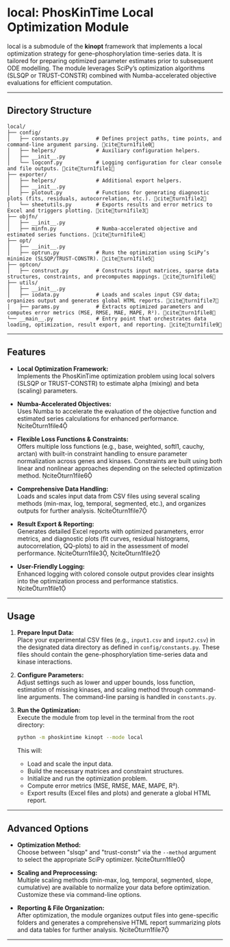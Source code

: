 # local: PhosKinTime Local Optimization Module

local is a submodule of the **kinopt** framework that implements a local optimization strategy for gene–phosphorylation
time-series data. It is tailored for preparing optimized parameter estimates prior to subsequent ODE modelling. The
module leverages SciPy’s optimization algorithms (SLSQP or TRUST-CONSTR) combined with Numba-accelerated objective
evaluations for efficient computation.

---

## Directory Structure

```
local/
├── config/
│   ├── constants.py         # Defines project paths, time points, and command-line argument parsing. citeturn1file0
│   ├── helpers/             # Auxiliary configuration helpers.
│   ├── __init__.py
│   └── logconf.py           # Logging configuration for clear console and file outputs. citeturn1file1
├── exporter/
│   ├── helpers/             # Additional export helpers.
│   ├── __init__.py
│   ├── plotout.py           # Functions for generating diagnostic plots (fits, residuals, autocorrelation, etc.). citeturn1file2
│   └── sheetutils.py        # Exports results and error metrics to Excel and triggers plotting. citeturn1file3
├── objfn/
│   ├── __init__.py
│   ├── minfn.py             # Numba-accelerated objective and estimated series functions. citeturn1file4
├── opt/
│   ├── __init__.py
│   ├── optrun.py            # Runs the optimization using SciPy’s minimize (SLSQP/TRUST-CONSTR). citeturn1file5
├── optcon/
│   ├── construct.py         # Constructs input matrices, sparse data structures, constraints, and precomputes mappings. citeturn1file6
├── utils/
│   ├── __init__.py
│   ├── iodata.py            # Loads and scales input CSV data; organizes output and generates global HTML reports. citeturn1file7
│   ├── params.py            # Extracts optimized parameters and computes error metrics (MSE, RMSE, MAE, MAPE, R²). citeturn1file8
└── __main__.py              # Entry point that orchestrates data loading, optimization, result export, and reporting. citeturn1file9
```

---

## Features

- **Local Optimization Framework:**  
  Implements the PhosKinTime optimization problem using local solvers (SLSQP or TRUST-CONSTR) to estimate alpha (mixing)
  and beta (scaling) parameters.

- **Numba-Accelerated Objectives:**  
  Uses Numba to accelerate the evaluation of the objective function and estimated series calculations for enhanced
  performance. citeturn1file4

- **Flexible Loss Functions & Constraints:**  
  Offers multiple loss functions (e.g., base, weighted, softl1, cauchy, arctan) with built-in constraint handling to
  ensure parameter normalization across genes and kinases. Constraints are built using both linear and nonlinear
  approaches depending on the selected optimization method. citeturn1file6

- **Comprehensive Data Handling:**  
  Loads and scales input data from CSV files using several scaling methods (min-max, log, temporal, segmented, etc.),
  and organizes outputs for further analysis. citeturn1file7

- **Result Export & Reporting:**  
  Generates detailed Excel reports with optimized parameters, error metrics, and diagnostic plots (fit curves, residual
  histograms, autocorrelation, QQ-plots) to aid in the assessment of model performance. citeturn1file3,
  citeturn1file2

- **User-Friendly Logging:**  
  Enhanced logging with colored console output provides clear insights into the optimization process and performance
  statistics. citeturn1file1

---

## Usage

1. **Prepare Input Data:**  
   Place your experimental CSV files (e.g., `input1.csv` and `input2.csv`) in the designated data directory as defined
   in `config/constants.py`. These files should contain the gene-phosphorylation time-series data and kinase
   interactions.

2. **Configure Parameters:**  
   Adjust settings such as lower and upper bounds, loss function, estimation of missing kinases, and scaling method
   through command-line arguments.
   The command-line parsing is handled in `constants.py`.

3. **Run the Optimization:**  
   Execute the module from top level in the terminal from the root directory:

   ```bash
   python -m phoskintime kinopt --mode local
   ``` 

   This will:
    - Load and scale the input data.
    - Build the necessary matrices and constraint structures.
    - Initialize and run the optimization problem.
    - Compute error metrics (MSE, RMSE, MAE, MAPE, R²).
    - Export results (Excel files and plots) and generate a global HTML report.

---

## Advanced Options

- **Optimization Method:**  
  Choose between "slsqp" and "trust-constr" via the `--method` argument to select the appropriate SciPy optimizer.
  citeturn1file0

- **Scaling and Preprocessing:**  
  Multiple scaling methods (min-max, log, temporal, segmented, slope, cumulative) are available to normalize your data
  before optimization. Customize these via command-line options.

- **Reporting & File Organization:**  
  After optimization, the module organizes output files into gene-specific folders and generates a comprehensive HTML
  report summarizing plots and data tables for further analysis. citeturn1file7

---
